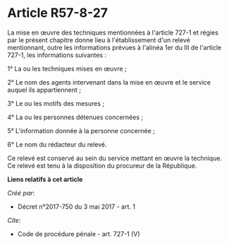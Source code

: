 # Article R57-8-27

La mise en œuvre des techniques mentionnées à l'article 727-1 et régies par le présent chapitre donne lieu à l'établissement
d'un relevé mentionnant, outre les informations prévues à l'alinéa 1er du III de l'article 727-1, les informations
suivantes : 

1° La ou les techniques mises en œuvre ; 

2° Le nom des agents intervenant dans la mise en œuvre et le service auquel ils appartiennent ; 

3° Le ou les motifs des mesures ; 

4° La ou les personnes détenues concernées ; 

5° L'information donnée à la personne concernée ; 

6° Le nom du rédacteur du relevé. 

Ce relevé est conservé au sein du service mettant en œuvre la technique. Ce relevé est tenu à la disposition du procureur de
la République.

**Liens relatifs à cet article**

_Créé par_:

  - Décret n°2017-750 du 3 mai 2017 - art. 1

_Cite_:

  - Code de procédure pénale - art. 727-1 (V)
